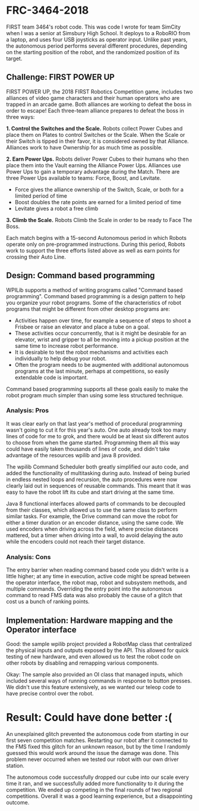 # FRC-3464-2018

FIRST team 3464's robot code. This was code I wrote for team SimCity when I was a senior at Simsbury High School. It deploys to
a RoboRIO from a laptop, and uses four USB joysticks as operator input. Unlike past years, the autonomous period performs
several different procedures, depending on the starting position of the robot, and the randomized position of its target.

## Challenge: FIRST POWER UP

FIRST POWER UP, the 2018 FIRST Robotics Competition game, includes two alliances of video game characters and their human
operators who are trapped in an arcade game. Both alliances are working to defeat the boss in order to escape! Each three-team
alliance prepares to defeat the boss in three ways:

**1. Control the Switches and the Scale.** Robots collect Power Cubes and place them on Plates to control Switches or the Scale.
When the Scale or their Switch is tipped in their favor, it is considered owned by that Alliance. Alliances work to have
Ownership for as much time as possible.
 
**2. Earn Power Ups.** Robots deliver Power Cubes to their humans who then place them into the Vault earning the Alliance Power
Ups. Alliances use Power Ups to gain a temporary advantage during the Match. There are three Power Ups available to teams:
Force, Boost, and Levitate.

* Force gives the alliance ownership of the Switch, Scale, or both for a limited period of time
* Boost doubles the rate points are earned for a limited period of time 
* Levitate gives a robot a free climb

**3. Climb the Scale.** Robots Climb the Scale in order to be ready to Face The Boss.

Each match begins with a 15-second Autonomous period in which Robots operate only on pre-programmed instructions. During this
period, Robots work to support the three efforts listed above as well as earn points for crossing their Auto Line.

## Design: Command based programming

WPILib supports a method of writing programs called "Command based programming". Command based programming is a design pattern
to help you organize your robot programs. Some of the characteristics of robot programs that might be different from other
desktop programs are:
- Activities happen over time, for example a sequence of steps to shoot a Frisbee or raise an elevator and place a tube on a
goal.
- These activities occur concurrently, that is it might be desirable for an elevator, wrist and gripper to all be moving into a
pickup position at the same time to increase robot performance.
- It is desirable to test the robot mechanisms and activities each individually to help debug your robot.
- Often the program needs to be augmented with additional autonomous programs at the last minute, perhaps at competitions, so
easily extendable code is important.

Command based programming supports all these goals easily to make the robot program much simpler than using some less structured
technique.

### Analysis: Pros

It was clear early on that last year's method of procedural programming wasn't going to cut it for this year's auto. One
auto already took too many lines of code for me to grok, and there would be at least six different autos to choose from when
the game started. Programming them all this way could have easily taken thousands of lines of code, and didn't take advantage
of the resources wpilib and java 8 provided.

The wpilib Command Scheduler both greatly simplified our auto code, and added the functionality of multitasking during auto.
Instead of being buried in endless nested loops and recursion, the auto procedures were now clearly laid out in sequences of
reusable commands. This meant that it was easy to have the robot lift its cube and start driving at the same time.

Java 8 functional interfaces allowed parts of commands to be decoupled from their classes, which allowed us to use
the same class to perform similar tasks. For example, the Drive command can move the robot for either a timer duration or an
encoder distance, using the same code. We used encoders when driving across the field, where precise distances mattered, but a
timer when driving into a wall, to avoid delaying the auto while the encoders could not reach their target distance.

### Analysis: Cons

The entry barrier when reading command based code you didn't write is a little higher; at any time in execution, active code
might be spread between the operator interface, the robot map, robot and subsystem methods, and multiple commands. Overriding the entry point into the autonomous command to read FMS data was also probably the cause of a glitch that cost us a bunch of ranking points.

## Implementation: Hardware mapping and the Operator interface

Good: the sample wpilib project provided a RobotMap class that centralized the physical inputs and outputs exposed by the API.
This allowed for quick testing of new hardware, and even allowed us to test the robot code on other robots by disabling and
remapping various components.

Okay: The sample also provided an OI class that managed inputs, which included several ways of running commands in response to
button presses. We didn't use this feature extensively, as we wanted our teleop code to have precise control over the robot.

# Result: Could have done better :(

An unexplained glitch prevented the autonomous code from starting in our first seven competition matches. Restarting our robot
after it connected to the FMS fixed this glitch for an unknown reason, but by the time I randomly guessed this would work around
the issue the damage was done. This problem never occurred when we tested our robot with our own driver station.

The autonomous code successfully dropped our cube into our scale every time it ran, and we successfully added more functionality
to it during the competition. We ended up competing in the final rounds of two regional competitions. Overall it was a good
learning experience, but a disappointing outcome.
